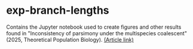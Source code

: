 # exp-branch-lengths

Contains the Jupyter notebook used to create figures and other results found in "Inconsistency of parsimony under the multispecies coalescent" (2025, Theoretical Population Biology). [(Article link)](https://doi.org/10.1016/j.tpb.2025.09.004)
